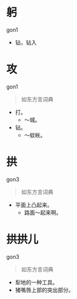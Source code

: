 # 躬
gon1
- 钻，钻入

# 攻
gon1
> 如东方言词典
- 打。
  - ～城。
- 钻。
  - ～蚊帐。

# 拱
gon3
> 如东方言词典
- 平面上凸起来。
  - 路面～起来啊。

# 拱拱儿
gon3
> 如东方言词典
- 犁地的一种工具。
- 猪嘴唇上部的突出部分。
